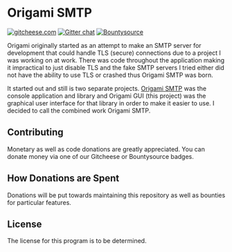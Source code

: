 # Origami SMTP

[![gitcheese.com](https://s3.amazonaws.com/gitcheese-ui-master/images/badge.svg)](https://www.gitcheese.com/donate/users/930497/repos/81178106) [![Gitter chat](https://badges.gitter.im/OrigamiSMTP/gitter.png)](https://gitter.im/OrigamiSMTP) [![Bountysource](https://img.shields.io/bountysource/team/origami-smtp/activity.svg?style=flat-square)](https://www.bountysource.com/teams/origami-smtp)

Origami originally started as an attempt to make an SMTP server for development that could
handle TLS (secure) connections due to a project I was working on at work.  There was code
throughout the application making it impractical to just disable TLS and the fake SMTP servers
I tried either did not have the ability to use TLS or crashed thus Origami SMTP was born.

It started out and still is two separate projects. [Origami SMTP][1] was the console application
and library and Origami GUI (this project) was the graphical user interface for that library
in order to make it easier to use. I decided to call the combined work Origami SMTP.

## Contributing

Monetary as well as code donations are greatly appreciated.  You can donate money
via one of our Gitcheese or Bountysource badges.

## How Donations are Spent

Donations will be put towards maintaining this repository as well as bounties for particular features.

## License

The license for this program is to be determined.

[1]: https://github.com/travispessetto/origamismtp